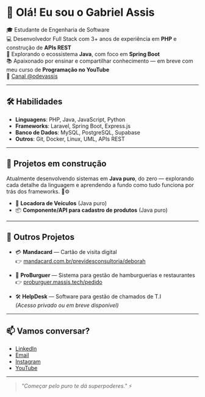 # 👋 Olá! Eu sou o Gabriel Assis

🎓 Estudante de Engenharia de Software  
💻 Desenvolvedor Full Stack com 3+ anos de experiência em **PHP** e construção de **APIs REST**  
🚀 Explorando o ecossistema **Java**, com foco em **Spring Boot**  
📚 Apaixonado por ensinar e compartilhar conhecimento — em breve com meu curso de **Programação no YouTube**  
🎥 [Canal @odevassis](https://www.youtube.com/@odevassis)

---

## 🛠️ Habilidades

- **Linguagens**: PHP, Java, JavaScript, Python  
- **Frameworks**: Laravel, Spring Boot, Express.js  
- **Banco de Dados**: MySQL, PostgreSQL, Supabase  
- **Outros**: Git, Docker, Linux, UML, APIs REST

---

## 🚧 Projetos em construção

Atualmente desenvolvendo sistemas em **Java puro**, do zero — explorando cada detalhe da linguagem e aprendendo a fundo como tudo funciona por trás dos frameworks. 🧠⚙️

- 🔧 **Locadora de Veículos** (Java puro)
- 📦 **Componente/API para cadastro de produtos** (Java puro)

---

## 🚀 Outros Projetos

- 💳 **Mandacard** — Cartão de visita digital  
  👉 [mandacard.com.br/previdesconsultoria/deborah](https://mandacard.com.br/previdesconsultoria/deborah)

- 🍔 **ProBurguer** — Sistema para gestão de hamburguerias e restaurantes  
  👉 [proburguer.massis.tech/pedido](https://proburguer.massis.tech/pedido)

- 🛠️ **HelpDesk** — Software para gestão de chamados de T.I  
  *(Acesso privado ou em breve disponível)*

---

## 📫 Vamos conversar?

- [LinkedIn](https://www.linkedin.com/in/gabriel-assis-2b0a481b7/)
- [Email](mailto:deveassis@gmail.com)
- [Instagram](https://www.instagram.com/odeveassis/)
- [YouTube](https://www.youtube.com/@odevassis)

---

> _"Começar pelo puro te dá superpoderes."_ ⚡
